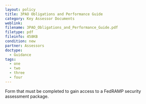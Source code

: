 ```yaml
---
layout: policy   
title: 3PAO Obligations and Performance Guide
category: Key Assessor Documents
weblink:
filename: 3PAO_Obligations_and_Performance_Guide.pdf
filetype: pdf
fileinfo: 458KB
condition: new
partner: Assessors
doctype:
  - Guidance
tags:
  - one
  - two
  - three
  - four
---
```

Form that must be completed to gain access to a FedRAMP security assessment package.